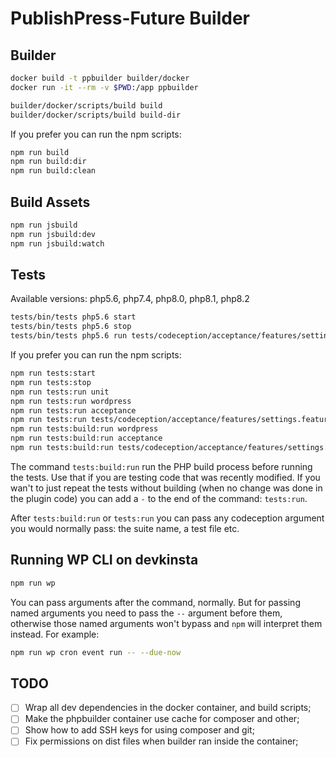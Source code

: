 # PublishPress-Future Builder

## Builder

```bash
docker build -t ppbuilder builder/docker
docker run -it --rm -v $PWD:/app ppbuilder

builder/docker/scripts/build build
builder/docker/scripts/build build-dir
```

If you prefer you can run the npm scripts:

```bash
npm run build
npm run build:dir
npm run build:clean
```

## Build Assets

```bash
npm run jsbuild
npm run jsbuild:dev
npm run jsbuild:watch
```

## Tests

Available versions: php5.6, php7.4, php8.0, php8.1, php8.2

```bash
tests/bin/tests php5.6 start
tests/bin/tests php5.6 stop
tests/bin/tests php5.6 run tests/codeception/acceptance/features/settings.feature
```

If you prefer you can run the npm scripts:

```bash
npm run tests:start
npm run tests:stop
npm run tests:run unit
npm run tests:run wordpress
npm run tests:run acceptance
npm run tests:run tests/codeception/acceptance/features/settings.feature
npm run tests:build:run wordpress
npm run tests:build:run acceptance
npm run tests:build:run tests/codeception/acceptance/features/settings.feature
```

The command `tests:build:run` run the PHP build process before running the tests. Use that if you are testing code that was recently modified. If you wan't to just repeat the tests without building (when no change was done in the plugin code) you can add a `-` to the end of the command: `tests:run`.

After `tests:build:run` or `tests:run` you can pass any codeception argument you would normally pass: the suite name, a test file etc.

## Running WP CLI on devkinsta

```bash
npm run wp
```

You can pass arguments after the command, normally. But for passing named arguments you need to pass the `--` argument before them, otherwise those named arguments won't bypass and `npm` will interpret them instead. For example:  

```bash
npm run wp cron event run -- --due-now
```

## TODO

* [ ] Wrap all dev dependencies in the docker container, and build scripts;
* [ ] Make the phpbuilder container use cache for composer and other;
* [ ] Show how to add SSH keys for using composer and git;
* [ ] Fix permissions on dist files when builder ran inside the container;
